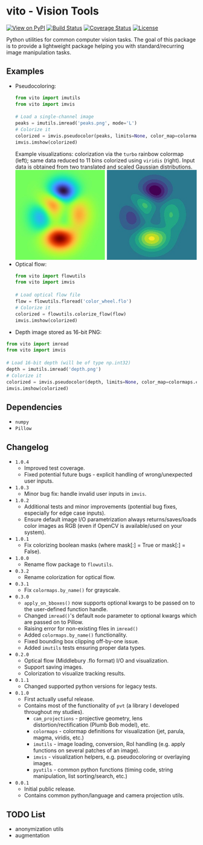 # vito - Vision Tools
[![View on PyPI](https://badge.fury.io/py/vito.svg)](https://pypi.org/project/vito)
[![Build Status](https://travis-ci.com/snototter/vito.svg?branch=master)](https://travis-ci.com/snototter/vito)
[![Coverage Status](https://coveralls.io/repos/github/snototter/vito/badge.svg?branch=master)](https://coveralls.io/github/snototter/vito?branch=master)
[![License](https://img.shields.io/badge/license-MIT-blue.svg)](https://github.com/snototter/vito/blob/master/LICENSE?raw=true)

Python utilities for common computer vision tasks.
The goal of this package is to provide a lightweight package helping you with standard/recurring image manipulation tasks.


## Examples
* Pseudocoloring:
  ```python
  from vito import imutils
  from vito import imvis

  # Load a single-channel image
  peaks = imutils.imread('peaks.png', mode='L')
  # Colorize it
  colorized = imvis.pseudocolor(peaks, limits=None, color_map=colormaps.colormap_viridis_rgb)
  imvis.imshow(colorized)
  ```
  Example visualizations: colorization via the `turbo` rainbow colormap (left); same data reduced to 11 bins colorized using `viridis` (right). Input data is obtained from two translated and scaled Gaussian distributions.
  ![Pseudocoloring Example](./examples/visualizations/example-pseudocolor.jpg)
* Optical flow:
  ```python
  from vito import flowutils
  from vito import imvis

  # Load optical flow file
  flow = flowutils.floread('color_wheel.flo')
  # Colorize it
  colorized = flowutils.colorize_flow(flow)
  imvis.imshow(colorized)
  ```
* Depth image stored as 16-bit PNG:
```python
from vito import imread
from vito import imvis

# Load 16-bit depth (will be of type np.int32)
depth = imutils.imread('depth.png')
# Colorize it
colorized = imvis.pseudocolor(depth, limits=None, color_map=colormaps.colormap_turbo_rgb)
imvis.imshow(colorized)
```


## Dependencies
* `numpy`
* `Pillow`


## Changelog
* `1.0.4`
  * Improved test coverage.
  * Fixed potential future bugs - explicit handling of wrong/unexpected user inputs.
* `1.0.3`
  * Minor bug fix: handle invalid user inputs in `imvis`.
* `1.0.2`
  * Additional tests and minor improvements (potential bug fixes, especially for edge case inputs).
  * Ensure default image I/O parametrization always returns/saves/loads color images as RGB (even if OpenCV is available/used on your system).
* `1.0.1`
  * Fix colorizing boolean masks (where mask[:] = True or mask[:] = False).
* `1.0.0`
  * Rename flow package to `flowutils`.
* `0.3.2`
  * Rename colorization for optical flow.
* `0.3.1`
  * Fix `colormaps.by_name()` for grayscale.
* `0.3.0`
  * `apply_on_bboxes()` now supports optional kwargs to be passed on to the user-defined function handle.
  * Changed `imread()`'s default `mode` parameter to optional kwargs which are passed on to Pillow.
  * Raising error for non-existing files in `imread()`
  * Added `colormaps.by_name()` functionality.
  * Fixed bounding box clipping off-by-one issue.
  * Added `imutils` tests ensuring proper data types.
* `0.2.0`
  * Optical flow (Middlebury .flo format) I/O and visualization.
  * Support saving images.
  * Colorization to visualize tracking results.
* `0.1.1`
  * Changed supported python versions for legacy tests.
* `0.1.0`
  * First actually useful release.
  * Contains most of the functionality of `pvt` (a library I developed throughout my studies).
    * `cam_projections` - projective geometry, lens distortion/rectification (Plumb Bob model), etc.
    * `colormaps` - colormap definitions for visualization (jet, parula, magma, viridis, etc.)
    * `imutils` - image loading, conversion, RoI handling (e.g. apply functions on several patches of an image).
    * `imvis` - visualization helpers, e.g. pseudocoloring or overlaying images.
    * `pyutils` - common python functions (timing code, string manipulation, list sorting/search, etc.)
* `0.0.1`
  * Initial public release.
  * Contains common python/language and camera projection utils.


## TODO List
* anonymization utils
* augmentation
